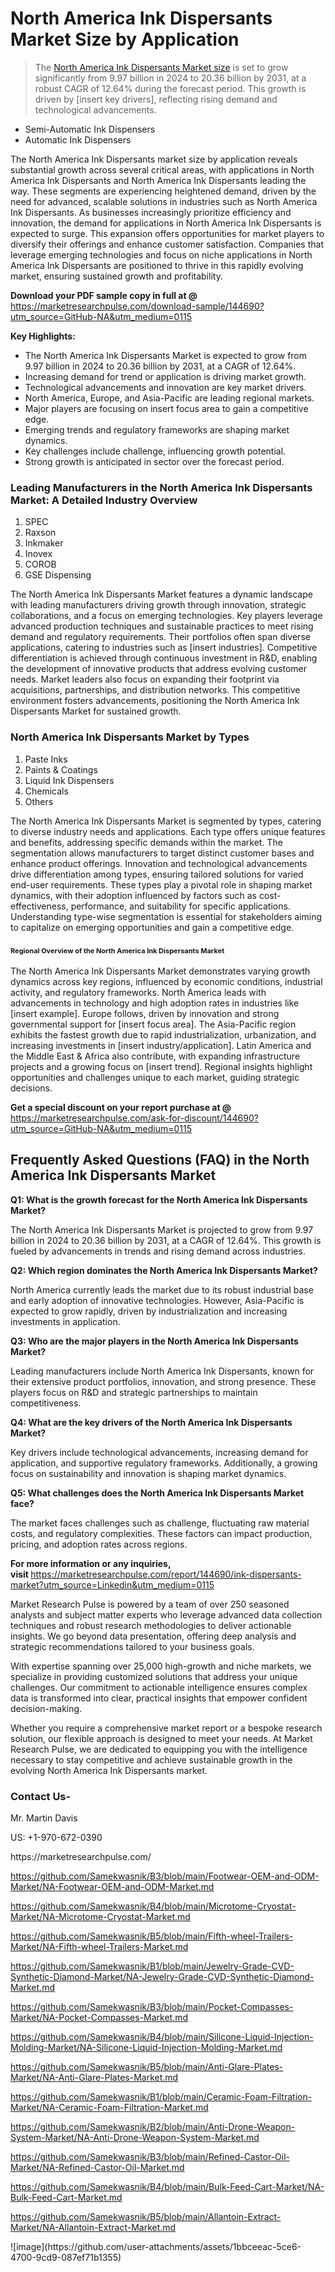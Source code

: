 <h1>North America Ink Dispersants Market&nbsp;Size by Application</h1><blockquote><p>The <a href="https://marketresearchpulse.com/download-sample/144690?utm_source=GitHub-NA&amp;utm_medium=0115">North America Ink Dispersants Market size</a> is set to grow significantly from 9.97 billion in 2024 to 20.36 billion by 2031, at a robust CAGR of 12.64% during the forecast period. This growth is driven by [insert key drivers], reflecting rising demand and technological advancements.</p></blockquote><ul><li>Semi-Automatic Ink Dispensers<li> Automatic Ink Dispensers</li></ul><p>The North America Ink Dispersants market size by application reveals substantial growth across several critical areas, with applications in North America Ink Dispersants and North America Ink Dispersants leading the way. These segments are experiencing heightened demand, driven by the need for advanced, scalable solutions in industries such as North America Ink Dispersants. As businesses increasingly prioritize efficiency and innovation, the demand for applications in North America Ink Dispersants is expected to surge. This expansion offers opportunities for market players to diversify their offerings and enhance customer satisfaction. Companies that leverage emerging technologies and focus on niche applications in North America Ink Dispersants are positioned to thrive in this rapidly evolving market, ensuring sustained growth and profitability.</p><p><strong>Download your PDF sample copy in full at @ </strong><a href="https://marketresearchpulse.com/download-sample/144690?utm_source=GitHub-NA&amp;utm_medium=0115">https://marketresearchpulse.com/download-sample/144690?utm_source=GitHub-NA&amp;utm_medium=0115</a></p><p><strong>Key Highlights: </strong></p><ul><li>The North America Ink Dispersants Market is expected to grow from 9.97 billion in 2024 to 20.36 billion by 2031, at a CAGR of 12.64%.</li><li>Increasing demand for trend or application is driving market growth.</li><li>Technological advancements and innovation are key market drivers.</li><li>North America, Europe, and Asia-Pacific are leading regional markets.</li><li>Major players are focusing on insert focus area to gain a competitive edge.</li><li>Emerging trends and regulatory frameworks are shaping market dynamics.</li><li>Key challenges include challenge, influencing growth potential.</li><li>Strong growth is anticipated in sector over the forecast period.</li></ul><h3>Leading Manufacturers in the North America Ink Dispersants Market: A Detailed Industry Overview</h3><ol><li>SPEC</li><li>Raxson</li><li>Inkmaker</li><li>Inovex</li><li>COROB</li><li>GSE Dispensing</li></ol><div class="flex max-w-full flex-col flex-grow"><div class="min-h-8 text-message flex w-full flex-col items-end gap-2 whitespace-normal break-words [.text-message+&amp;]:mt-5" dir="auto" data-message-author-role="assistant" data-message-id="fd8432e4-4910-450d-b182-61b7bfb0a01f" data-message-model-slug="gpt-4o"><div class="flex w-full flex-col gap-1 empty:hidden first:pt-[3px]"><div class="markdown prose w-full break-words dark:prose-invert light"><p>The North America Ink Dispersants Market features a dynamic landscape with leading manufacturers driving growth through innovation, strategic collaborations, and a focus on emerging technologies. Key players leverage advanced production techniques and sustainable practices to meet rising demand and regulatory requirements. Their portfolios often span diverse applications, catering to industries such as [insert industries]. Competitive differentiation is achieved through continuous investment in R&amp;D, enabling the development of innovative products that address evolving customer needs. Market leaders also focus on expanding their footprint via acquisitions, partnerships, and distribution networks. This competitive environment fosters advancements, positioning the North America Ink Dispersants Market for sustained growth.</p></div></div></div></div><h3>North America Ink Dispersants Market by Types</h3><ol><li>Paste Inks<li> Paints & Coatings<li> Liquid Ink Dispensers<li> Chemicals<li> Others</li></ol><div class="flex max-w-full flex-col flex-grow"><div class="min-h-8 text-message flex w-full flex-col items-end gap-2 whitespace-normal break-words [.text-message+&amp;]:mt-5" dir="auto" data-message-author-role="assistant" data-message-id="084470be-0bb7-4664-bddf-5156b4f41249" data-message-model-slug="gpt-4o-mini"><div class="flex w-full flex-col gap-1 empty:hidden first:pt-[3px]"><div class="markdown prose w-full break-words dark:prose-invert light"><p>The North America Ink Dispersants Market is segmented by types, catering to diverse industry needs and applications. Each type offers unique features and benefits, addressing specific demands within the market. The segmentation allows manufacturers to target distinct customer bases and enhance product offerings. Innovation and technological advancements drive differentiation among types, ensuring tailored solutions for varied end-user requirements. These types play a pivotal role in shaping market dynamics, with their adoption influenced by factors such as cost-effectiveness, performance, and suitability for specific applications. Understanding type-wise segmentation is essential for stakeholders aiming to capitalize on emerging opportunities and gain a competitive edge.</p></div></div></div></div><h3><span style="font-size: 11px;">Regional Overview of the North America Ink Dispersants Market</span></h3><div class="flex max-w-full flex-col flex-grow"><div class="min-h-8 text-message flex w-full flex-col items-end gap-2 whitespace-normal break-words [.text-message+&amp;]:mt-5" dir="auto" data-message-author-role="assistant" data-message-id="e9038762-ce64-4e30-91c9-9bd413514231" data-message-model-slug="gpt-4o-mini"><div class="flex w-full flex-col gap-1 empty:hidden first:pt-[3px]"><div class="markdown prose w-full break-words dark:prose-invert light"><p>The North America Ink Dispersants Market demonstrates varying growth dynamics across key regions, influenced by economic conditions, industrial activity, and regulatory frameworks. North America leads with advancements in technology and high adoption rates in industries like [insert example]. Europe follows, driven by innovation and strong governmental support for [insert focus area]. The Asia-Pacific region exhibits the fastest growth due to rapid industrialization, urbanization, and increasing investments in [insert industry/application]. Latin America and the Middle East &amp; Africa also contribute, with expanding infrastructure projects and a growing focus on [insert trend]. Regional insights highlight opportunities and challenges unique to each market, guiding strategic decisions.</p></div></div></div></div><p><strong>Get a special discount on your report purchase at @ </strong><a href="https://marketresearchpulse.com/ask-for-discount/144690?utm_source=GitHub-NA&amp;utm_medium=0115">https://marketresearchpulse.com/ask-for-discount/144690?utm_source=GitHub-NA&amp;utm_medium=0115</a></p><h2>Frequently Asked Questions (FAQ) in the North America Ink Dispersants Market</h2><p><strong>Q1: What is the growth forecast for the North America Ink Dispersants Market?</strong></p><p>The North America Ink Dispersants Market is projected to grow from 9.97 billion in 2024 to 20.36 billion by 2031, at a CAGR of 12.64%. This growth is fueled by advancements in trends and rising demand across industries.</p><p><strong>Q2: Which region dominates the North America Ink Dispersants Market?</strong></p><p>North America currently leads the market due to its robust industrial base and early adoption of innovative technologies. However, Asia-Pacific is expected to grow rapidly, driven by industrialization and increasing investments in application.</p><p><strong>Q3: Who are the major players in the North America Ink Dispersants Market?</strong></p><p>Leading manufacturers include North America Ink Dispersants, known for their extensive product portfolios, innovation, and strong presence. These players focus on R&amp;D and strategic partnerships to maintain competitiveness.</p><p><strong>Q4: What are the key drivers of the North America Ink Dispersants Market?</strong></p><p>Key drivers include technological advancements, increasing demand for application, and supportive regulatory frameworks. Additionally, a growing focus on sustainability and innovation is shaping market dynamics.</p><p><strong>Q5: What challenges does the North America Ink Dispersants Market face?</strong></p><p>The market faces challenges such as challenge, fluctuating raw material costs, and regulatory complexities. These factors can impact production, pricing, and adoption rates across regions.</p><p><strong>For more information or any inquiries, visit&nbsp;</strong><a href="https://marketresearchpulse.com/report/144690/ink-dispersants-market?utm_source=Linkedin&utm_medium=0115">https://marketresearchpulse.com/report/144690/ink-dispersants-market?utm_source=Linkedin&utm_medium=0115</a></p><p>Market Research Pulse is powered by a team of over 250 seasoned analysts and subject matter experts who leverage advanced data collection techniques and robust research methodologies to deliver actionable insights. We go beyond data presentation, offering deep analysis and strategic recommendations tailored to your business goals.</p><p>With expertise spanning over 25,000 high-growth and niche markets, we specialize in providing customized solutions that address your unique challenges. Our commitment to actionable intelligence ensures complex data is transformed into clear, practical insights that empower confident decision-making.</p><p>Whether you require a comprehensive market report or a bespoke research solution, our flexible approach is designed to meet your needs. At Market Research Pulse, we are dedicated to equipping you with the intelligence necessary to stay competitive and achieve sustainable growth in the evolving North America Ink Dispersants market.</p><h3><strong>Contact Us-</strong></h3><p>Mr. Martin Davis</p><p>US: +1-970-672-0390</p><p>https://marketresearchpulse.com/</p><p><a href="https://github.com/Samekwasnik/B3/blob/main/Footwear-OEM-and-ODM-Market/NA-Footwear-OEM-and-ODM-Market.md">https://github.com/Samekwasnik/B3/blob/main/Footwear-OEM-and-ODM-Market/NA-Footwear-OEM-and-ODM-Market.md</a></p><p><a href="https://github.com/Samekwasnik/B4/blob/main/Microtome-Cryostat-Market/NA-Microtome-Cryostat-Market.md">https://github.com/Samekwasnik/B4/blob/main/Microtome-Cryostat-Market/NA-Microtome-Cryostat-Market.md</a></p><p><a href="https://github.com/Samekwasnik/B5/blob/main/Fifth-wheel-Trailers-Market/NA-Fifth-wheel-Trailers-Market.md">https://github.com/Samekwasnik/B5/blob/main/Fifth-wheel-Trailers-Market/NA-Fifth-wheel-Trailers-Market.md</a></p><p><a href="https://github.com/Samekwasnik/B1/blob/main/Jewelry-Grade-CVD-Synthetic-Diamond-Market/NA-Jewelry-Grade-CVD-Synthetic-Diamond-Market.md">https://github.com/Samekwasnik/B1/blob/main/Jewelry-Grade-CVD-Synthetic-Diamond-Market/NA-Jewelry-Grade-CVD-Synthetic-Diamond-Market.md</a></p><p><a href="https://github.com/Samekwasnik/B3/blob/main/Pocket-Compasses-Market/NA-Pocket-Compasses-Market.md">https://github.com/Samekwasnik/B3/blob/main/Pocket-Compasses-Market/NA-Pocket-Compasses-Market.md</a></p><p><a href="https://github.com/Samekwasnik/B4/blob/main/Silicone-Liquid-Injection-Molding-Market/NA-Silicone-Liquid-Injection-Molding-Market.md">https://github.com/Samekwasnik/B4/blob/main/Silicone-Liquid-Injection-Molding-Market/NA-Silicone-Liquid-Injection-Molding-Market.md</a></p><p><a href="https://github.com/Samekwasnik/B5/blob/main/Anti-Glare-Plates-Market/NA-Anti-Glare-Plates-Market.md">https://github.com/Samekwasnik/B5/blob/main/Anti-Glare-Plates-Market/NA-Anti-Glare-Plates-Market.md</a></p><p><a href="https://github.com/Samekwasnik/B1/blob/main/Ceramic-Foam-Filtration-Market/NA-Ceramic-Foam-Filtration-Market.md">https://github.com/Samekwasnik/B1/blob/main/Ceramic-Foam-Filtration-Market/NA-Ceramic-Foam-Filtration-Market.md</a></p><p><a href="https://github.com/Samekwasnik/B2/blob/main/Anti-Drone-Weapon-System-Market/NA-Anti-Drone-Weapon-System-Market.md">https://github.com/Samekwasnik/B2/blob/main/Anti-Drone-Weapon-System-Market/NA-Anti-Drone-Weapon-System-Market.md</a></p><p><a href="https://github.com/Samekwasnik/B3/blob/main/Refined-Castor-Oil-Market/NA-Refined-Castor-Oil-Market.md">https://github.com/Samekwasnik/B3/blob/main/Refined-Castor-Oil-Market/NA-Refined-Castor-Oil-Market.md</a></p><p><a href="https://github.com/Samekwasnik/B4/blob/main/Bulk-Feed-Cart-Market/NA-Bulk-Feed-Cart-Market.md">https://github.com/Samekwasnik/B4/blob/main/Bulk-Feed-Cart-Market/NA-Bulk-Feed-Cart-Market.md</a></p><p><a href="https://github.com/Samekwasnik/B5/blob/main/Allantoin-Extract-Market/NA-Allantoin-Extract-Market.md">https://github.com/Samekwasnik/B5/blob/main/Allantoin-Extract-Market/NA-Allantoin-Extract-Market.md</a></p>
![image](https://github.com/user-attachments/assets/1bbceeac-5ce6-4700-9cd9-087ef71b1355)
